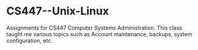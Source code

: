 # CS447--Unix-Linux
Assignments for CS447 Computer Systems Administration. This class taught me various topics such as Account maintenance, backups, system configuration, etc.
